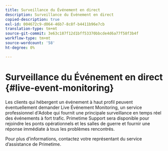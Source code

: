 ```yaml
---
title: Surveillance du Événement en direct
description: Surveillance du Événement en direct
copied-description: true
exl-id: 004672c9-d064-46b7-8c8f-b4411b96e7cb
translation-type: tm+mt
source-git-commit: 3e63c187f12d1bff53370bbcde4d6a77f58f3b4f
workflow-type: tm+mt
source-wordcount: '58'
ht-degree: 0%

---
```


# Surveillance du Événement en direct {#live-event-monitoring}

Les clients qui hébergent un événement à haut profil peuvent éventuellement demander Live Événement Monitoring, un service professionnel d&#39;Adobe qui fournit une principale surveillance en temps réel des événements à fort trafic. Primetime Support sera disponible pour rejoindre les ponts opérationnels et les salles de guerre et fournir une réponse immédiate à tous les problèmes rencontrés.

Pour plus d’informations, contactez votre représentant du service d’assistance de Primetime.
